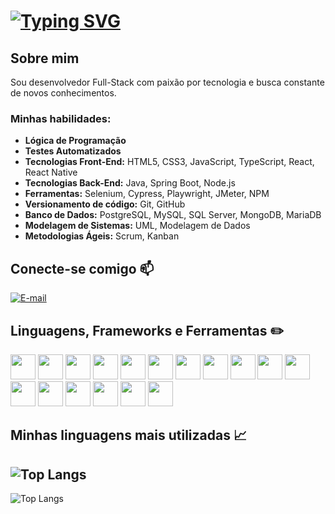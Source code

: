 # [![Typing SVG](https://readme-typing-svg.herokuapp.com?font=Fira+Code&pause=1000&color=F7&center=true&random=false&width=435&lines=Oi%2C+me+chamo+Cassiano!+;Bem-vindo(a)+ao+meu+perfil+GitHub+%F0%9F%91%8B)](https://git.io/typing-svg)

## Sobre mim

Sou desenvolvedor Full-Stack com paixão por tecnologia e busca constante de novos conhecimentos.

### Minhas habilidades:

- **Lógica de Programação**
- **Testes Automatizados**
- **Tecnologias Front-End:** HTML5, CSS3, JavaScript, TypeScript, React, React Native
- **Tecnologias Back-End:** Java, Spring Boot, Node.js
- **Ferramentas:** Selenium, Cypress, Playwright, JMeter, NPM
- **Versionamento de código:** Git, GitHub
- **Banco de Dados:** PostgreSQL, MySQL, SQL Server, MongoDB, MariaDB
- **Modelagem de Sistemas:** UML, Modelagem de Dados
- **Metodologias Ágeis:** Scrum, Kanban

## Conecte-se comigo 📫

[![E-mail](https://img.shields.io/badge/-Email-000?style=for-the-badge&logo=microsoft-outlook&logoColor=007BFF)](mailto:cassianogfontaine@outlook.com.br)

## Linguagens, Frameworks e Ferramentas ✏️

<div align="left">
  <img loading="lazy" src="https://cdn.jsdelivr.net/gh/devicons/devicon/icons/javascript/javascript-original.svg" width="40" height="40"/>
  <img loading="lazy" src="https://cdn.jsdelivr.net/gh/devicons/devicon/icons/html5/html5-original.svg" width="40" height="40"/>
  <img loading="lazy" src="https://cdn.jsdelivr.net/gh/devicons/devicon/icons/css3/css3-original.svg" width="40" height="40"/>
  <img loading="lazy" src="https://cdn.jsdelivr.net/gh/devicons/devicon/icons/git/git-original.svg" width="40" height="40"/>
  <img loading="lazy" src="https://cdn.jsdelivr.net/gh/devicons/devicon/icons/github/github-original.svg" width="40" height="40"/>
  <img loading="lazy" src="https://cdn.jsdelivr.net/gh/devicons/devicon/icons/nodejs/nodejs-original-wordmark.svg" width="40" height="40"/>
  <img loading="lazy" src="https://cdn.jsdelivr.net/gh/devicons/devicon/icons/npm/npm-original-wordmark.svg" width="40" height="40"/>
  <img loading="lazy" src="https://cdn.jsdelivr.net/gh/devicons/devicon/icons/react/react-original.svg" width="40" height="40"/>
  <img loading="lazy" src="https://cdn.jsdelivr.net/gh/devicons/devicon/icons/angular/angular-original.svg" width="40" height="40"/>
  <img loading="lazy" src="https://cdn.jsdelivr.net/gh/devicons/devicon/icons/spring/spring-original.svg" width="40" height="40"/>
  <img loading="lazy" src="https://cdn.jsdelivr.net/gh/devicons/devicon/icons/java/java-original.svg" width="40" height="40"/>
  <img loading="lazy" src="https://cdn.jsdelivr.net/gh/devicons/devicon/icons/mysql/mysql-original-wordmark.svg" width="40" height="40"/>
  <img loading="lazy" src="https://cdn.jsdelivr.net/gh/devicons/devicon/icons/postgresql/postgresql-original-wordmark.svg" width="40" height="40"/>
  <img loading="lazy" src="https://cdn.jsdelivr.net/gh/devicons/devicon/icons/bootstrap/bootstrap-original.svg" width="40" height="40"/>
  <img loading="lazy" src="https://cdn.jsdelivr.net/gh/devicons/devicon/icons/figma/figma-original.svg" width="40" height="40"/>
  <img loading="lazy" src="https://cdn.jsdelivr.net/gh/devicons/devicon/icons/gimp/gimp-original.svg" width="40" height="40"/>
  <img loading="lazy" src="https://cdn.jsdelivr.net/gh/devicons/devicon/icons/linux/linux-original.svg" width="40" height="40"/>
</div>

## Minhas linguagens mais utilizadas 📈

![Top Langs](https://github-readme-stats.vercel.app/api/top-langs/?username=Cassiano-Fontaine&layout=compact&bg_color=000&border_color=30A3DC&title_color=E94D5F&text_color=FFF)
---

![Top Langs](https://github-readme-stats.vercel.app/api/top-langs/?username=cassiano-fontaine&layout=pie)
